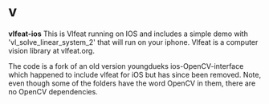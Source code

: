# v
<b>vlfeat-ios</b>
This is Vlfeat running on IOS and includes a simple demo with 'vl_solve_linear_system_2' that will run on your iphone.
Vlfeat is a computer vision library at vlfeat.org.

The code is a fork of an old version youngdueks ios-OpenCV-interface which happened to include vlfeat for iOS but has 
since been removed. Note, even though some of the folders have the word OpenCV in them, there are no OpenCV dependencies.


